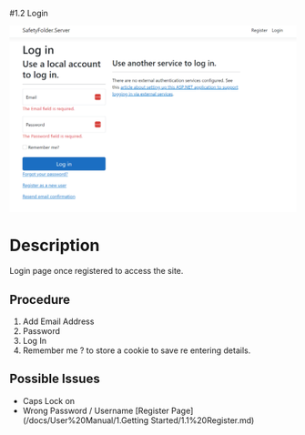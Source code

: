 

#1.2 Login




![Alt Text](../../images/1.2%20Login.png)


# Description

Login page once registered to access the site.
##  Procedure

1. Add Email Address
2. Password
3. Log In
4. Remember me ? to store a cookie to save re entering details.

  

## Possible Issues

- Caps Lock on
- Wrong Password / Username
[Register Page](/docs/User%20Manual/1.Getting Started/1.1%20Register.md)  
